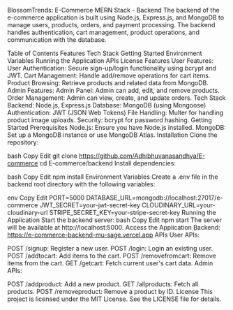 BlossomTrends:
E-Commerce MERN Stack - Backend
The backend of the e-commerce application is built using Node.js, Express.js, and MongoDB to manage users, products, orders, and payment processing. The backend handles authentication, cart management, product operations, and communication with the database.

Table of Contents
Features
Tech Stack
Getting Started
Environment Variables
Running the Application
APIs
License
Features
User Features:
User Authentication: Secure sign-up/login functionality using bcrypt and JWT.
Cart Management: Handle add/remove operations for cart items.
Product Browsing: Retrieve products and related data from MongoDB.
Admin Features:
Admin Panel: Admin can add, edit, and remove products.
Order Management: Admin can view, create, and update orders.
Tech Stack
Backend: Node.js, Express.js
Database: MongoDB (using Mongoose)
Authentication: JWT (JSON Web Tokens)
File Handling: Multer for handling product image uploads.
Security: bcrypt for password hashing.
Getting Started
Prerequisites
Node.js: Ensure you have Node.js installed.
MongoDB: Set up a MongoDB instance or use MongoDB Atlas.
Installation
Clone the repository:

bash
Copy
Edit
git clone https://github.com/Adhibhuvanasandhya/E-commerce
cd E-commerce/backend
Install dependencies:

bash
Copy
Edit
npm install
Environment Variables
Create a .env file in the backend root directory with the following variables:

env
Copy
Edit
PORT=5000
DATABASE_URL=mongodb://localhost:27017/e-commerce
JWT_SECRET=your-jwt-secret-key
CLOUDINARY_URL=your-cloudinary-url
STRIPE_SECRET_KEY=your-stripe-secret-key
Running the Application
Start the backend server:
bash
Copy
Edit
npm start
The server will be available at http://localhost:5000.
Access the Application
Backend: https://e-commerce-backend-mu-sage.vercel.app
APIs
User APIs:

POST /signup: Register a new user.
POST /login: Login an existing user.
POST /addtocart: Add items to the cart.
POST /removefromcart: Remove items from the cart.
GET /getcart: Fetch current user's cart data.
Admin APIs:

POST /addproduct: Add a new product.
GET /allproducts: Fetch all products.
POST /removeproduct: Remove a product by ID.
License
This project is licensed under the MIT License. See the LICENSE file for details.
